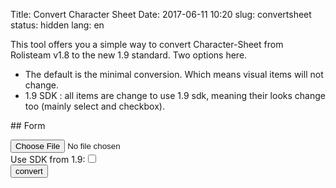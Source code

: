 Title: Convert Character Sheet
Date: 2017-06-11 10:20
slug: convertsheet
status: hidden
lang: en

This tool offers you a simple way to convert Character-Sheet from Rolisteam v1.8 to the new 1.9 standard.
Two options here.

* The default is the minimal conversion. Which means visual items will not change.
* 1.9 SDK : all items are change to use 1.9 sdk, meaning their looks change too (mainly select and checkbox).

## Form

<form method="post" action="/php/convertSheet.php" enctype="multipart/form-data">
  <input type="file" id="source" name="source"/><br/>
  <span for="complete">Use SDK from 1.9:</span><input type="checkbox" id="complete" name="complete" value="checked"/><br/>
  <input type="submit" name="convert" value="convert" id="convert" /><br/>
</form>
